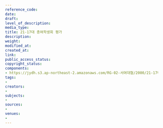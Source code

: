 ```yaml
---
reference_code: 
date: 
draft: 
level_of_description: 
media_type: 
title: 21-17대 총여학생회 평가
description: 
weight: 
modified_at: 
created_at: 
link: 
public_access_status: 
copyright_status: 
components:
- https://jydh.s3.ap-northeast-2.amazonaws.com/RG-02-서여대협/2000/21-17대+총여학생회+평가.pdf
tags:
- 
creators:
- 
subjects:
- 
sources:
- 
venues:
- 
---
```


